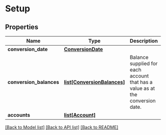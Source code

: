 # Setup

## Properties
Name | Type | Description | Notes
------------ | ------------- | ------------- | -------------
**conversion_date** | [**ConversionDate**](ConversionDate.md) |  | [optional] 
**conversion_balances** | [**list[ConversionBalances]**](ConversionBalances.md) | Balance supplied for each account that has a value as at the conversion date. | [optional] 
**accounts** | [**list[Account]**](Account.md) |  | [optional] 

[[Back to Model list]](../README.md#documentation-for-models) [[Back to API list]](../README.md#documentation-for-api-endpoints) [[Back to README]](../README.md)


